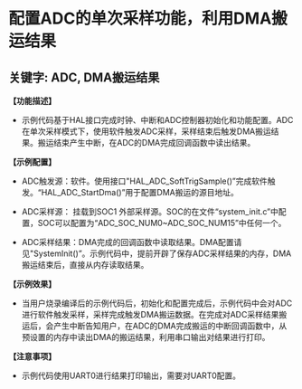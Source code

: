 # 配置ADC的单次采样功能，利用DMA搬运结果
## 关键字: ADC, DMA搬运结果

**【功能描述】**
+ 示例代码基于HAL接口完成时钟、中断和ADC控制器初始化和功能配置。ADC在单次采样模式下，使用软件触发ADC采样，采样结束后触发DMA搬运结果。搬运结束产生中断，在ADC的DMA完成回调函数中读出结果。

**【示例配置】**
+ ADC触发源：软件。使用接口"HAL_ADC_SoftTrigSample()”完成软件触发。“HAL_ADC_StartDma()”用于配置DMA搬运的源目地址。

+ ADC采样源： 挂载到SOC1 外部采样源。SOC的在文件“system_init.c”中配置，SOC可以配置为“ADC_SOC_NUM0~ADC_SOC_NUM15”中任何一个。

+ ADC采样结果：DMA完成的回调函数中读取结果。DMA配置请见"SystemInit()”。示例代码中，提前开辟了保存ADC采样结果的内存，DMA搬运结束后，直接从内存读取结果。

**【示例效果】**
+ 当用户烧录编译后的示例代码后，初始化和配置完成后，示例代码中会对ADC进行软件触发采样，采样完成触发DMA搬运数据。在完成对ADC采样结果搬运后，会产生中断告知用户，在ADC的DMA完成搬运的中断回调函数中，从预设置的内存中读出DMA的搬运结果，利用串口输出对结果进行打印。

**【注意事项】**
+ 示例代码使用UART0进行结果打印输出，需要对UART0配置。
